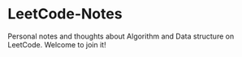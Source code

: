 # LeetCode-Notes
Personal notes and thoughts about Algorithm and Data structure on LeetCode.
Welcome to join it!
